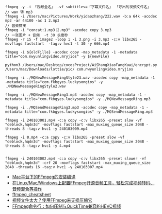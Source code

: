 ```
ffmpeg -y -i 「视频全名」 -vf subtitles=「字幕文件名」 「导出的视频文件名」
// wav 转 mp3
ffmpeg -i /Users/mac/Pictures/Work/yidaozhang/222.wav -b:a 64k -acodec mp3 -ar 44100 -ac 1 2.mp3 
// 音频拼接 
ffmpeg -i "concat:1.mp3|2.mp3" -acodec copy 3.mp3 
// 一张图片 + 音频  -t 30 长度秒
ffmpeg -r 15 -f image2 -loop 1 -i 3.png -i 3.mp3 -c:v libx265 -movflags faststart  -tag:v hvc1 -t 30 -y 666.mp4

ffmpeg -i ${oldFille} -acodec copy -map_metadata -1 -metadata title="com.nwyunlingvideo.mryjios" -y ${newFile}

python3 /Users/mac/Desktop/cocosProject/AiShangXiaoFangKuai/encrypt.py /Users/mac/Downloads/lottie/pic/ com.nwyunlingvideo.mryjios

ffmpeg -i ./MQNewMessageRingStyle23.wav -acodec copy -map_metadata -1 -metadata title="com.fkbgyes.luckysongios" -y ./MQNewMessageRingStyle2.wav

ffmpeg -i ./MQNewMessageRing3.mp3 -acodec copy -map_metadata -1 -metadata title="com.fkbgyes.luckysongios" -y ./MQNewMessageRing.mp3

ffmpeg -i ./MQSendMessageRing3.mp3 -acodec copy -map_metadata -1 -metadata title="com.fkbgyes.luckysongios" -y ./MQSendMessageRing.mp3

ffmpeg -i 240103001.mp4 -c:a copy -c:v libx265 -preset slow -vf "deblock,hqdn3d" -movflags faststart -max_muxing_queue_size 2048 -threads 8 -tag:v hvc1 -y 240103009.mp4

ffmpeg -i 0.mp4 -c:a copy -c:v libx265 -preset slow -vf "deblock,hqdn3d" -movflags faststart -max_muxing_queue_size 2048 -threads 8 -tag:v hvc1 -y 4.mp4


ffmpeg -i 240103002.mp4 -c:a copy -c:v libx265 -preset slower -vf "deblock,hqdn3d" -crf 20 -movflags faststart -max_muxing_queue_size 2048 -threads 16 -tag:v hvc1 -y 240103007.mp4
```

* [Mac平台下的FFmpeg的安装编译](https://juejin.cn/post/7005112278706028551)
* [在Linux/Mac/Windows上配置FFmpeg开源音频工具，轻松完成视频转码、音频混合等操作](https://www.mintimate.cn/2020/02/25/FFmpeg/)
* [ffmpeg_cheatsheet](https://gitlab.fhnw.ch/hgk-ml/hgk-ml-tools/-/tree/master/ffmpeg_cheatsheet)
* [视频文件太大？使用FFmpeg来无损压缩它](https://zhuanlan.zhihu.com/p/564071964)
* [FFmpeg命令行：如何压制与QuickTime兼容的HEVC视频](https://blog.csdn.net/iBobbyTS/article/details/109402983)